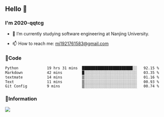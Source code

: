 ## Hello 👋


### I'm 2020-qqtcg

- 🔭 I’m currently studying software engineering at Nanjing University. 
<!-- - 🌱 I’m currently learning MLsys and -->
<!-- - 👯 I’m looking to collaborate on ... -->
<!-- - 🤔 I’m looking for help with ... -->
<!-- - 💬 Ask me about ... -->
- 📫 How to reach me: mj1921761583@gmail.com
<!-- - 😄 Pronouns: ... -->
<!-- - ⚡ Fun fact: ... -->

### 🌱Code
<!--START_SECTION:waka-->

```txt
Python             19 hrs 31 mins  ███████████████████████░░   92.15 %
Markdown           42 mins         █░░░░░░░░░░░░░░░░░░░░░░░░   03.35 %
textmate           14 mins         ▒░░░░░░░░░░░░░░░░░░░░░░░░   01.16 %
Text               11 mins         ▒░░░░░░░░░░░░░░░░░░░░░░░░   00.93 %
Git Config         9 mins          ▒░░░░░░░░░░░░░░░░░░░░░░░░   00.74 %
```

<!--END_SECTION:waka-->

### 💬Information
![](https://github-readme-stats.vercel.app/api?username=2020-qqtcg&theme=buefy&hide_border=false)


<!-- <div align="center"> <img src="https://github-readme-activity-graph.vercel.app/graph?username=2020-qqtcg&theme=minimal" /> </div> -->


